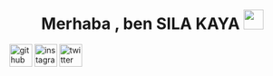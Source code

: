                                                    

<h1 align="center">Merhaba , ben SILA KAYA <img src="https://media.giphy.com/media/hvRJCLFzcasrR4ia7z/giphy.gif" width="35"> </h1>
<p hizalama="merkez">

[<img src='https://cdn.jsdelivr.net/npm/simple-icons@3.0.1/icons/github.svg' alt='github' height='40'>](https://github.com/wnssrck)  [<img src='https://cdn.jsdelivr.net/npm/simple-icons@3.0.1/icons/instagram.svg' alt='instagram' height='40'>](https://www.instagram.com/wnssrck/)  [<img src='https://cdn.jsdelivr.net/npm/simple-icons@3.0.1/icons/twitter.svg' alt='twitter' height='40'>](https://twitter.com/wnssrck)  

<p wnsrrck="center">
  <img src="https://readme-typing-svg.demolab.com/?lines=;Wel+come+Your+Profile!;!+!+!+!+!+!+!+!+!+!+!+!+!+!+!+:/&font=Fira%20Code&center=true&width=380&height=50&duration=5000&pause=100" alt="">
</p>
